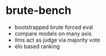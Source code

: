 # brute-bench

- bootstrapped brute forced eval 
- compare models on many axis
- llms act as judge via majority vote
- elo based ranking
